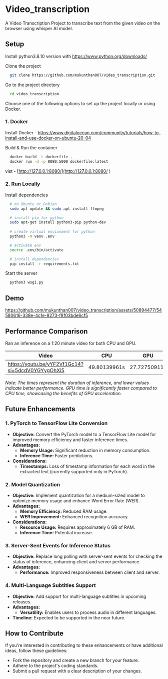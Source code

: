 # Video_transcription

A Video Transcription Project to transcribe text from the given video on the browser using whisper AI model.

## Setup
Install python3.8.10 version with https://www.python.org/downloads/

Clone the project

```bash
  git clone https://github.com/mukunthan007/video_transcription.git
```

Go to the project directory

```bash
  cd video_transcription
```

Choose one of the following options to set up the project locally or using Docker.

### 1. Docker

Install Docker - https://www.digitalocean.com/community/tutorials/how-to-install-and-use-docker-on-ubuntu-20-04

Build & Run the container
```bash
  docker build -t dockerfile .
  docker run -d -p 8080:5000 dockerfile:latest
```

vist - [http://127.0.0.1:8080/](http://127.0.0.1:8080/ )

### 2. Run Locally

Install dependencies

```bash
  # on Ubuntu or Debian
  sudo apt update && sudo apt install ffmpeg

  # install pip for python
  sudo apt-get install python3-pip python-dev
  
  # create virtual envionment for python
  python3 -m venv .env

  # activate env
  source .env/bin/activate

  # install dependencies
  pip install -r requirements.txt
```

Start the server

```bash
  python3 wsgi.py
```

## Demo

https://github.com/mukunthan007/video_transcription/assets/50894477/54580616-338e-4c1e-8273-f8f03bde6cf5

## Performance Comparison

Ran an inference on a 1:20 minute video for both CPU and GPU.

|Video	                                         | CPU        |	GPU        |
|----------------------------------------------- |:----------:|:----------:|
|https://youtu.be/yYF2Vf1Gc14?si=5dcdV0YGYygOhXi5|49.80139961s|27.72750911s|

*Note: The times represent the duration of inference, and lower values indicate better performance. GPU time is significantly faster compared to CPU time, showcasing the benefits of GPU acceleration.*

## Future Enhancements

### 1. PyTorch to TensorFlow Lite Conversion

- **Objective:** Convert the PyTorch model to a TensorFlow Lite model for improved memory efficiency and faster inference times.
- **Advantages:**
  - **Memory Usage:** Significant reduction in memory consumption.
  - **Inference Time:** Faster predictions.
- **Considerations:**
  - **Timestamps:** Loss of timestamp information for each word in the extracted text (currently supported only in PyTorch).

### 2. Model Quantization

- **Objective:** Implement quantization for a medium-sized model to optimize memory usage and enhance Word Error Rate (WER).
- **Advantages:**
  - **Memory Efficiency:** Reduced RAM usage.
  - **WER Improvement:** Enhanced recognition accuracy.
- **Considerations:**
  - **Resource Usage:** Requires approximately 6 GB of RAM.
  - **Inference Time:** Potential increase.

### 3. Server-Sent Events for Inference Status

- **Objective:** Replace long polling with server-sent events for checking the status of inference, enhancing client and server performance.
- **Advantages:**
  - **Performance:** Improved responsiveness between client and server.

### 4. Multi-Language Subtitles Support

- **Objective:** Add support for multi-language subtitles in upcoming releases.
- **Advantages:**
  - **Versatility:** Enables users to process audio in different languages.
- **Timeline:** Expected to be supported in the near future.

## How to Contribute

If you're interested in contributing to these enhancements or have additional ideas, follow these guidelines:

- Fork the repository and create a new branch for your feature.
- Adhere to the project's coding standards.
- Submit a pull request with a clear description of your changes.
